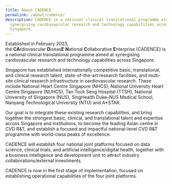 ```yaml
---
title: About CADENCE
permalink: /about/cadence/
description: CADENCE is a national clinical translational programme aimed at
  synergising cardiovascular research and technology capabilities across
  Singapore.
---
```

Established in February 2023, the **CA**rdiovascular **D**iseas**E** **N**ational **C**ollaborative **E**nterprise (CADENCE) is a national clinical translational programme aimed at synergising cardiovascular research and technology capabilities across Singapore.

Singapore has established internationally competitive basic, translational, and clinical research talent, state-of-the-art research facilities, and multi-site clinical research infrastructure in cardiovascular research. These include National Heart Centre Singapore (NHCS), National University Heart Centre Singapore (NUHCS), Tan Tock Seng Hospital (TTSH), National University of Singapore (NUS), SingHealth Duke-NUS Medical School, Nanyang Technological University (NTU) and A\*STAR. 

Our goal is to integrate these existing research capabilities, and bring together the strongest basic, clinical, and translational talent and expertise across Singapore and institutions, to become the leading Asian centre in CVD R&T, and establish a focused and impactful national-level CVD R&T programme with world-class peaks of excellence.

CADENCE will establish four national joint platforms focused on data science, clinical trials, and artificial intelligence/digital health, together with a business intelligence and development unit to attract industry collaborations/external investments.

CADENCE is now in the first stage of implementation, focused on establishing operational capabilities of the four joint platforms.